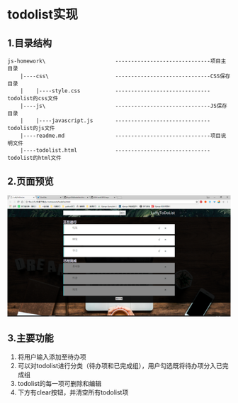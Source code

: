 # todolist实现

## 1.目录结构

``````
js-homework\                      ------------------------------项目主目录
    |----css\                     ------------------------------CSS保存目录
    |    |----style.css           ------------------------------todolist的css文件
    |----js\                      ------------------------------JS保存目录
    |    |----javascript.js       ------------------------------todolist的js文件
    |----readme.md                ------------------------------项目说明文件
    |----todolist.html            ------------------------------todolist的html文件

``````

## 2.页面预览

![](./img/todo.png)

## 3.主要功能

1. 将用户输入添加至待办项
2. 可以对todolist进行分类（待办项和已完成组），用户勾选既将待办项分入已完成组
3. todolist的每一项可删除和编辑
4. 下方有clear按钮，并清空所有todolist项